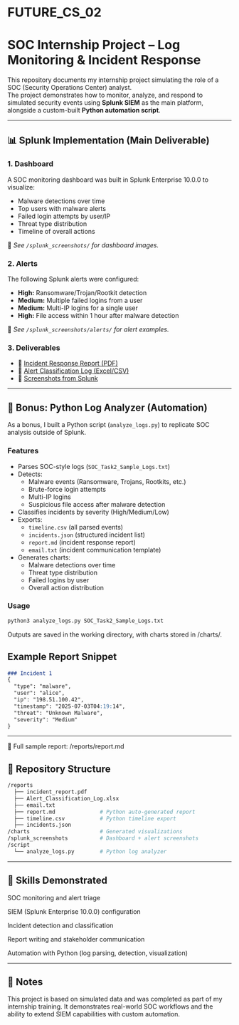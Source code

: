 # FUTURE_CS_02
# SOC Internship Project – Log Monitoring & Incident Response

This repository documents my internship project simulating the role of a SOC (Security Operations Center) analyst.  
The project demonstrates how to monitor, analyze, and respond to simulated security events using **Splunk SIEM** as the main platform, alongside a custom-built **Python automation script**.

---

## 📊 Splunk Implementation (Main Deliverable)

### 1. Dashboard
A SOC monitoring dashboard was built in Splunk Enterprise 10.0.0 to visualize:
- Malware detections over time
- Top users with malware alerts
- Failed login attempts by user/IP
- Threat type distribution
- Timeline of overall actions

📌 *See `/splunk_screenshots/` for dashboard images.*

### 2. Alerts
The following Splunk alerts were configured:
- **High:** Ransomware/Trojan/Rootkit detection  
- **Medium:** Multiple failed logins from a user  
- **Medium:** Multi-IP logins for a single user  
- **High:** File access within 1 hour after malware detection  

📌 *See `/splunk_screenshots/alerts/` for alert examples.*

### 3. Deliverables
- 📑 [Incident Response Report (PDF)](reports/Incident%20Response%20Report%20%E2%80%93%20SOC%20Internship%20Project.pdf)  
- 📂 [Alert Classification Log (Excel/CSV)](/reports/Alert_Classification_Log.xlsx)   
- 📸 [Screenshots from Splunk](/splunk_screenshots/)  

---

## 🐍 Bonus: Python Log Analyzer (Automation)

As a bonus, I built a Python script (`analyze_logs.py`) to replicate SOC analysis outside of Splunk.  

### Features
- Parses SOC-style logs (`SOC_Task2_Sample_Logs.txt`)  
- Detects:
  - Malware events (Ransomware, Trojans, Rootkits, etc.)  
  - Brute-force login attempts  
  - Multi-IP logins  
  - Suspicious file access after malware detection  
- Classifies incidents by severity (High/Medium/Low)  
- Exports:
  - `timeline.csv` (all parsed events)  
  - `incidents.json` (structured incident list)  
  - `report.md` (incident response report)  
  - `email.txt` (incident communication template)  
- Generates charts:
  - Malware detections over time  
  - Threat type distribution  
  - Failed logins by user  
  - Overall action distribution  

### Usage
```bash
python3 analyze_logs.py SOC_Task2_Sample_Logs.txt
```
Outputs are saved in the working directory, with charts stored in /charts/.

## Example Report Snippet
```markdown
### Incident 1
{
  "type": "malware",
  "user": "alice",
  "ip": "198.51.100.42",
  "timestamp": "2025-07-03T04:19:14",
  "threat": "Unknown Malware",
  "severity": "Medium"
}
```

---

📌 Full sample report: /reports/report.md

## 📂 Repository Structure
```bash
/reports
  ├── incident_report.pdf
  ├── Alert_Classification_Log.xlsx
  ├── email.txt
  ├── report.md              # Python auto-generated report
  ├── timeline.csv           # Python timeline export
  ├── incidents.json
/charts                      # Generated visualizations
/splunk_screenshots          # Dashboard + alert screenshots
/script
  └── analyze_logs.py        # Python log analyzer
```

---

## 🎯 Skills Demonstrated
SOC monitoring and alert triage

SIEM (Splunk Enterprise 10.0.0) configuration

Incident detection and classification

Report writing and stakeholder communication

Automation with Python (log parsing, detection, visualization)

---

## 📌 Notes
This project is based on simulated data and was completed as part of my internship training.
It demonstrates real-world SOC workflows and the ability to extend SIEM capabilities with custom automation.
